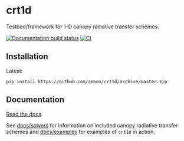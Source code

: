# crt1d

Testbed/framework for 1-D canopy radiative transfer schemes.

[![Documentation build status](https://readthedocs.org/projects/crt1d/badge/?version=latest)](https://crt1d.readthedocs.io/en/latest/?badge=latest)
[![CI](https://github.com/zmoon/crt1d/actions/workflows/ci.yml/badge.svg)](https://github.com/zmoon/crt1d/actions/workflows/ci.yml)

## Installation

Latest:
```
pip install https://github.com/zmoon/crt1d/archive/master.zip
```

## Documentation

[Read the docs](https://crt1d.readthedocs.io/en/latest/).

See [docs/solvers](https://crt1d.readthedocs.io/en/latest/solvers.html) for information on included canopy radiative transfer schemes
and [docs/examples](https://crt1d.readthedocs.io/en/latest/examples.html) for examples of `crt1d` in action.
